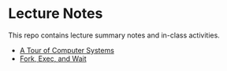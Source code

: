 # Lecture Notes

This repo contains lecture summary notes and in-class activities.

* [A Tour of Computer Systems](01-tour.md)
* [Fork, Exec, and Wait](02-fork-exec-wait.md)
